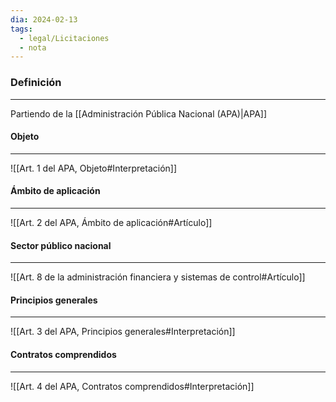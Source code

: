 ```yaml
---
dia: 2024-02-13
tags:
  - legal/Licitaciones
  - nota
---
```

### Definición
---
Partiendo de la [[Administración Pública Nacional (APA)|APA]] 

#### Objeto
---
![[Art. 1 del APA, Objeto#Interpretación]]

#### Ámbito de aplicación
---
![[Art. 2 del APA, Ámbito de aplicación#Artículo]]

#### Sector público nacional
---
![[Art. 8 de la administración financiera y sistemas de control#Artículo]]

#### Principios generales
---
![[Art. 3 del APA, Principios generales#Interpretación]]

#### Contratos comprendidos
---
![[Art. 4 del APA, Contratos comprendidos#Interpretación]]